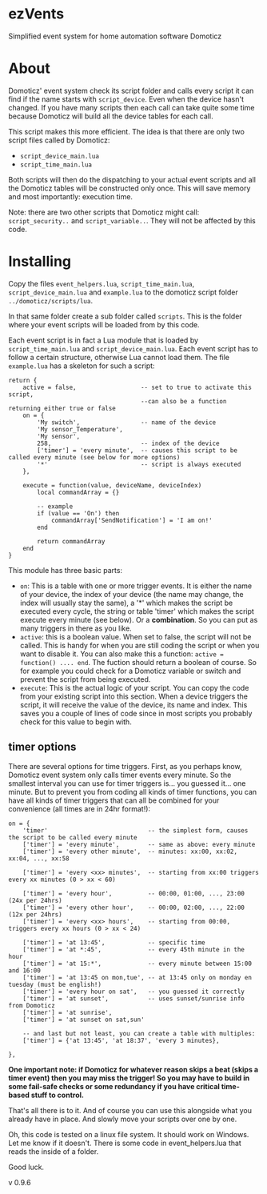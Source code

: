 # ezVents
Simplified event system for home automation software Domoticz

About
=============
Domoticz' event system check its script folder and calls every script it can find if the name starts with `script_device`. Even when the device hasn't changed. If you have many scripts then each call can take quite some time because Domoticz will build all the device tables for each call.

This script makes this more efficient. The idea is that there are only two script files called by Domoticz: 

* `script_device_main.lua`
* `script_time_main.lua`

Both scripts will then do the dispatching to your actual event scripts and all the Domoticz tables will be constructed only once. This will save memory and most importantly: execution time.

Note: there are two other scripts that Domoticz might call: `script_security..` and `script_variable..`. They will not be affected by this code.

Installing
=============
Copy the files `event_helpers.lua`, `script_time_main.lua`, `script_device_main.lua` and `example.lua` to the domoticz script folder
`../domoticz/scripts/lua`.
 
In that same folder create a sub folder called `scripts`. This is the folder where your event scripts will be loaded from by this code. 

Each event script is in fact a Lua module that is loaded by `script_time_main.lua` and `script_device_main.lua`. Each event script has to follow a certain structure, otherwise Lua cannot load them. The file `example.lua` has a skeleton for such a script: 


```
return {
    active = false,                  -- set to true to activate this script, 
                                     --can also be a function returning either true or false
    on = {
        'My switch',                 -- name of the device
        'My sensor_Temperature',
        'My sensor',
        258,                         -- index of the device
        ['timer'] = 'every minute',  -- causes this script to be called every minute (see below for more options)
        '*'                          -- script is always executed
    },
    
    execute = function(value, deviceName, deviceIndex)
        local commandArray = {}

        -- example
        if (value == 'On') then
            commandArray['SendNotification'] = 'I am on!'
        end

        return commandArray
    end
}
```

This module has three basic parts:

* `on`: This is a table with one or more trigger events. It is either the name of your device, the index of your device (the name may change, the index will usually stay the same), a '*' which makes the script be executed every cycle, the string or table 'timer' which makes the script execute every minute (see below). Or a **combination**. So you can put as many triggers in there as you like.
* `active`: this is a boolean value. When set to false, the script will not be called. This is handy for when you are still coding the script or when you want to disable it. You can also make this a function: `active = function() .... end`. The fuction should return a boolean of course. So for example you could check for a Domoticz variable or switch and prevent the script from being executed.
* `execute`: This is the actual logic of your script. You can copy the code from your existing script into this section. When a device triggers the script, it will receive the value of the device, its name and index. This saves you a couple of lines of code since in most scripts you probably check for this value to begin with.

timer options
-------------
There are several options for time triggers. First, as you perhaps know, Domoticz event system only calls timer events every minute. So the smallest interval you can use for timer triggers is... you guessed it... one minute. But to prevent you from coding all kinds of timer functions, you can have all kinds of timer triggers that can all be combined for your convenience (all times are in 24hr format!):

```
on = {
    'timer'                            -- the simplest form, causes the script to be called every minute
    ['timer'] = 'every minute',        -- same as above: every minute
    ['timer'] = 'every other minute',  -- minutes: xx:00, xx:02, xx:04, ..., xx:58
    
    ['timer'] = 'every <xx> minutes',  -- starting from xx:00 triggers every xx minutes (0 > xx < 60)

    ['timer'] = 'every hour',          -- 00:00, 01:00, ..., 23:00  (24x per 24hrs)
    ['timer'] = 'every other hour',    -- 00:00, 02:00, ..., 22:00  (12x per 24hrs)
    ['timer'] = 'every <xx> hours',    -- starting from 00:00, triggers every xx hours (0 > xx < 24)
    
    ['timer'] = 'at 13:45',            -- specific time
    ['timer'] = 'at *:45',             -- every 45th minute in the hour
    ['timer'] = 'at 15:*',             -- every minute between 15:00 and 16:00
    ['timer'] = 'at 13:45 on mon,tue', -- at 13:45 only on monday en tuesday (must be english!)
    ['timer'] = 'every hour on sat',   -- you guessed it correctly
    ['timer'] = 'at sunset',           -- uses sunset/sunrise info from Domoticz
    ['timer'] = 'at sunrise',
    ['timer'] = 'at sunset on sat,sun'
    
    -- and last but not least, you can create a table with multiples:
    ['timer'] = {'at 13:45', 'at 18:37', 'every 3 minutes},

},
```
**One important note: if Domoticz for whatever reason skips a beat (skips a timer event) then you may miss the trigger! So you may have to build in some fail-safe checks or some redundancy if you have critical time-based stuff to control.**


That's all there is to it. And of course you can use this alongside what you already have in place. And slowly move your scripts over one by one.

Oh, this code is tested on a linux file system. It should work on Windows. Let me know if it doesn't. There is some code in event_helpers.lua that reads the inside of a folder. 

Good luck.

v 0.9.6
